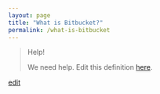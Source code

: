 ```yaml
---
layout: page
title: "What is Bitbucket?"
permalink: /what-is-bitbucket
---
```


> Help! 
> 
> We need help. Edit this definition <a href="https://github.com/and-digital/tech-definitions/blob/master/definitions/source-code/bitbucket.md">here</a>.

<p class="edit-term"><a href="https://github.com/and-digital/tech-definitions/blob/master/definitions/source-code/bitbucket.md">edit</a></p>
